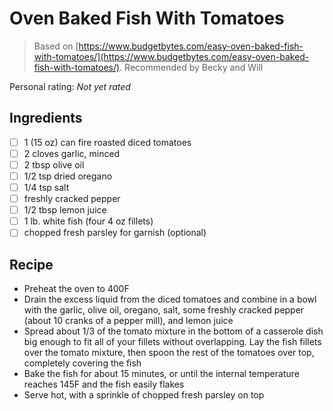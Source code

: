 <!-- Needs Manual Review -->

# Oven Baked Fish With Tomatoes

> Based on [https://www.budgetbytes.com/easy-oven-baked-fish-with-tomatoes/](https://www.budgetbytes.com/easy-oven-baked-fish-with-tomatoes/). Recommended by Becky and Will

<!-- {cts} rating=0; (User can specify rating on scale of 1-5) -->

Personal rating: *Not yet rated*

<!-- {cte} -->

<!-- {cts} name_image=None; (User can specify image name) -->

<!-- TODO: Capture image -->

<!-- {cte} -->

## Ingredients

- [ ] 1 (15 oz) can fire roasted diced tomatoes
- [ ] 2 cloves garlic, minced
- [ ] 2 tbsp olive oil
- [ ] 1/2 tsp dried oregano
- [ ] 1/4 tsp salt
- [ ] freshly cracked pepper
- [ ] 1/2 tbsp lemon juice
- [ ] 1 lb. white fish (four 4 oz fillets)
- [ ] chopped fresh parsley for garnish (optional)

## Recipe

- Preheat the oven to 400F
- Drain the excess liquid from the diced tomatoes and combine in a bowl with the garlic, olive oil, oregano, salt, some freshly cracked pepper (about 10 cranks of a pepper mill), and lemon juice
- Spread about 1/3 of the tomato mixture in the bottom of a casserole dish big enough to fit all of your fillets without overlapping. Lay the fish fillets over the tomato mixture, then spoon the rest of the tomatoes over top, completely covering the fish
- Bake the fish for about 15 minutes, or until the internal temperature reaches 145F and the fish easily flakes
- Serve hot, with a sprinkle of chopped fresh parsley on top
